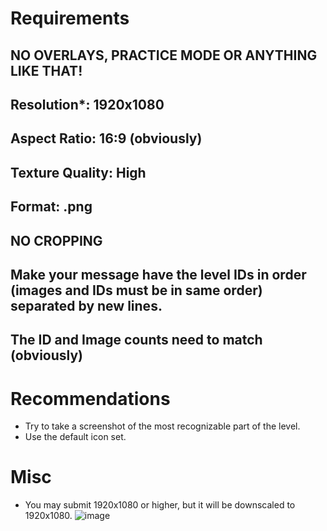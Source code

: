 # Requirements
## NO OVERLAYS, PRACTICE MODE OR ANYTHING LIKE THAT!
## Resolution*: 1920x1080
## Aspect Ratio: 16:9 (obviously)
## Texture Quality: High
## Format: .png
## NO CROPPING
## Make your message have the level IDs in order (images and IDs must be in same order) separated by new lines.
## The ID and Image counts need to match (obviously)
# Recommendations
- Try to take a screenshot of the most recognizable part of the level.
- Use the default icon set.
# Misc
- You may submit 1920x1080 or higher, but it will be downscaled to 1920x1080.
![image](https://github.com/user-attachments/assets/5b68239f-f812-40f1-b132-294b27cfa2c2)
